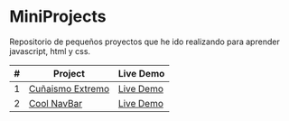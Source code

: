 # MiniProjects
Repositorio de pequeños proyectos que he ido realizando para aprender javascript, html y css.

| #  | Project | Live Demo |
| ------------- | ------------- | ------------ |
| 1  | [Cuñaismo Extremo](https://github.com/Berto-e/MiniProjects/tree/main/Cu%C3%B1aismo%20Extremo)  | [Live Demo](https://mini-projects-bert0h.w3spaces.com/CunaismoExtremo.html) |
| 2  | [Cool NavBar](https://github.com/Berto-e/MiniProjects/tree/main/StickyBar)  | [Live Demo](https://mini-projects-bert0h.w3spaces.com/CoolNavbar.html) |




